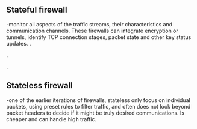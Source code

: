 

## Stateful firewall 
-monitor all aspects of the traffic streams, their characteristics and communication channels. These firewalls can integrate encryption or tunnels, identify TCP connection stages, packet state and other key status updates.
.










.








.

## Stateless firewall
-one of the earlier iterations of firewalls, stateless only focus on individual packets, using preset rules to filter traffic, and often does not look beyond packet headers to decide if it might be truly desired communications. Is cheaper and can handle high traffic.
